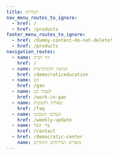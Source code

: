 ```yaml
---
title: הגדרות
nav_menu_routes_to_ignore:
  - href: /
  - href: /products
footer_menu_routes_to_ignore:
  - href: /dummy-content-do-not-delete!
  - href: /products
navigation_routes:
  - name: דף הבית
    href: /
  - name: הגישה הדמוקרטית
    href: /democraticeducation
  - name: הגן
    href: /gan
  - name: לעבוד בגן
    href: /work-in-gan
  - name: שאלות ותשובות
    href: /faq
  - name: העדכון השבועי
    href: /weekly-update
  - name: צור קשר
    href: /contact
  - href: /democratic-center
    name: מוצרים ושירותים חינוכיים
---
```

